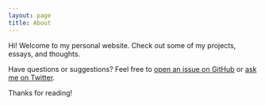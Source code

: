 ```yaml
---
layout: page
title: About
---
```


<p class="message">
  Hi! Welcome to my personal website. Check out some of my projects, essays, and thoughts.
</p>

Have questions or suggestions? Feel free to [open an issue on GitHub](https://github.com/ThunderShiviah/issues/new) or [ask me on Twitter](https://twitter.com/tshiviah).

Thanks for reading!
